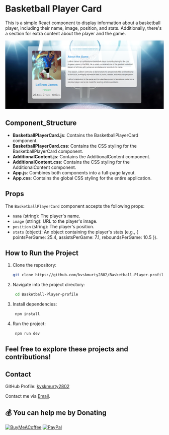 # Basketball Player Card

This is a simple React component to display information about a basketball player, including their name, image, position, and stats. Additionally, there's a section for extra content about the player and the game.

![Screenshot](Image.png)

## Component_Structure

- **BasketballPlayerCard.js**: Contains the BasketballPlayerCard component.
- **BasketballPlayerCard.css**: Contains the CSS styling for the BasketballPlayerCard component.
- **AdditionalContent.js**: Contains the AdditionalContent component.
- **AdditionalContent.css**: Contains the CSS styling for the AdditionalContent component.
- **App.js**: Combines both components into a full-page layout.
- **App.css**: Contains the global CSS styling for the entire application.

## Props

The `BasketballPlayerCard` component accepts the following props:
- `name` (string): The player's name.
- `image` (string): URL to the player's image.
- `position` (string): The player's position.
- `stats` (object): An object containing the player's stats (e.g., { pointsPerGame: 25.4, assistsPerGame: 7.1, reboundsPerGame: 10.5 }).

## How to Run the Project

1. Clone the repository:
   ```bash
   git clone https://github.com/kvskmurty2802/Basketball-Player-profile.git
2. Navigate into the project directory:
   ```bash
    cd Basketball-Player-profile
3. Install dependencies:
   ```bash
    npm install
4. Run the project:
   ```bash
    npm run dev
## Feel free to explore these projects and contributions!

## Contact

GitHub Profile: [kvskmurty2802](http://github.com/kvskmurty2802/)

Contact me via [Email](mailto:krishnamurty2802@gmail.com).


## 💰 You can help me by Donating
[![BuyMeACoffee](https://img.shields.io/badge/Buy%20Me%20a%20Coffee-ffdd00?style=for-the-badge&logo=buy-me-a-coffee&logoColor=black)](https://buymeacoffee.com/kvskmurty2802) 
[![PayPal](https://img.shields.io/badge/PayPal-00457C?style=for-the-badge&logo=paypal&logoColor=white)](https://www.paypal.com/paypalme/kvskmurty2802/) 